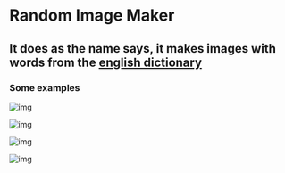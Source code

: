 # Random Image Maker

## It does as the name says, it makes images with words from the [english dictionary](https://github.com/dwyl/english-words)

### Some examples

![img](https://imgur.com/VnKNYQo.png)

![img](https://imgur.com/zTFqezG.png)

![img](https://imgur.com/f7v5tJ7.png)

![img](https://imgur.com/lkN1c4m.png)
